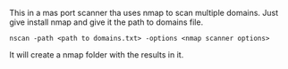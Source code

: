 This in a mas port scanner tha uses nmap to scan multiple domains.
Just give install nmap and give it the path to domains file.

`nscan -path <path to domains.txt> -options <nmap scanner options>`

It will create a nmap folder with the results in it.

